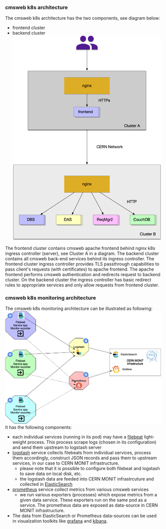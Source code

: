 ### cmsweb k8s architecture
The cmsweb k8s architecture has the two components, see diagram below:
- frontend cluster
- backend cluster
![cluster architecture](images/cmsweb-k8s.png)

The frontend cluster contains cmsweb apache frontend behind nginx k8s ingress
controller (server), see Cluster A in a diagram. The backend cluster
contains all cmsweb back-end services behind its ingress controller.
The frontend cluster ingress controller provides TLS passthrough capabilities
to pass client's requests (with certificates) to apache frontend.
The apache frontend performs cmsweb authentication and redirects
request to backend cluster. On the backend cluster the ingress controller
has basic redirect rules to appropriate services and only allow
requests from frontend cluster.

### cmsweb k8s monitoring architecture
The cmsweb k8s monitoring architecture can be illustrated as following:
![cluster monitoring architecture](images/cmsweb-k8s-monitoring.png)
It has the following components:
- each individual services (running in its pod) may have a
  [filebeat](https://www.elastic.co/guide/en/beats/filebeat/current/filebeat-overview.html)
  light-weight process. This process scrape logs (chosen in its configuration)
  and send them upstream to logstash server
- [logstash](https://www.elastic.co/guide/en/logstash/current/index.html)
   service collects filebeats from individual services, process them
   accordingly, construct JSON records and pass them to upstream services, in
   our case to CERN MONIT infrastructure.
   - please note that it is possible to configure both filebeat and
   logstash to save data on local disk, etc.
   - the logstash data are feeded into CERN MONIT infrastrcuture
   and collected in [ElasticSearch](https://www.elastic.co/products/elastic-stack)
- [prometheus](https://prometheus.io/docs/introduction/overview/) service
  collect metrics from various cmsweb services
  - we run various exporters (processes) which expose metrics from a given
  data service. These exporters run on the same pod as a service.
  The prometheus data are exposed as data-source in CERN MONIT infrastructure.
- The data from ElasticSearch or Prometheus data-sources can be used in
  visualzation toolkits like
  [grafana](https://grafana.com) and [kibana](https://www.elastic.co/products/kibana).
